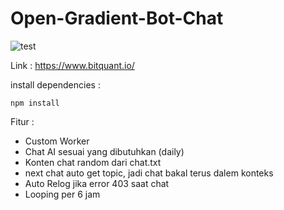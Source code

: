 # Open-Gradient-Bot-Chat

![test](https://github.com/user-attachments/assets/2c769f37-baa6-40e7-93b0-56b91f35b0b4)

Link : https://www.bitquant.io/

install dependencies :
```
npm install
```


Fitur :
- Custom Worker
- Chat AI sesuai yang dibutuhkan (daily)
- Konten chat random dari chat.txt
- next chat auto get topic, jadi chat bakal terus dalem konteks
- Auto Relog jika error 403 saat chat
- Looping per 6 jam
